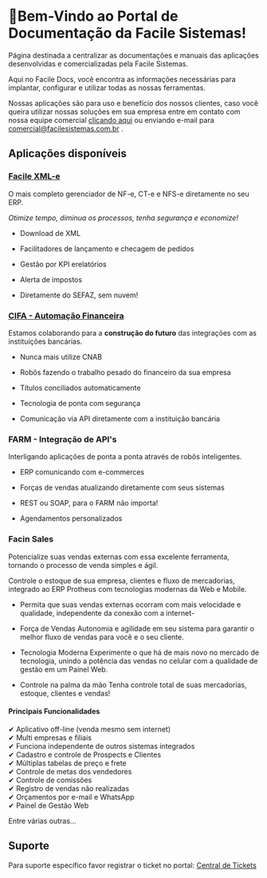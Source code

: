 # 🚀Bem-Vindo ao **Portal de Documentação** da Facile Sistemas!

Página destinada a centralizar as documentações e manuais das aplicações desenvolvidas e comercializadas pela Facile Sistemas.

Aqui no Facile Docs, você encontra as informações necessárias para implantar, configurar e utilizar todas as nossas ferramentas. 

Nossas aplicações são para uso e benefício dos nossos clientes, caso você queira utilizar nossas soluções em sua empresa entre em contato com nossa equipe comercial [clicando aqui](mailto:comercial@facilesistemas.com.br) ou enviando e-mail para comercial@facilesistemas.com.br .

## Aplicações disponíveis

### [Facile XML-e](xmle/index.md)

O mais completo gerenciador de NF-e, CT-e e NFS-e diretamente no seu ERP. 

*Otimize tempo, diminua os processos, tenha segurança e economize!*

- Download de XML

- Facilitadores de lançamento e checagem de pedidos

- Gestão por KPI erelatórios

- Alerta de impostos

- Diretamente do SEFAZ, sem nuvem!

### [CIFA - Automação Financeira](cifa/index.md)

Estamos colaborando para a **construção do futuro** das integrações com as instituições bancárias.

- Nunca mais utilize CNAB

- Robôs fazendo o trabalho pesado do financeiro da sua empresa

- Títulos conciliados automaticamente

- Tecnologia de ponta com segurança

- Comunicação via API diretamente com a instituição bancária

### FARM - Integração de API's

Interligando aplicações de ponta a ponta através de robôs inteligentes.

- ERP comunicando com e-commerces 

- Forças de vendas atualizando diretamente com seus sistemas

- REST ou SOAP, para o FARM não importa!

- Agendamentos personalizados

### Facin Sales

Potencialize suas vendas externas com essa excelente ferramenta, tornando o processo de venda simples e ágil.

Controle o estoque de sua empresa, clientes e fluxo de mercadorias, integrado ao ERP Protheus com tecnologias modernas da Web e Mobile.

- Permita que suas vendas externas ocorram com mais velocidade e qualidade, independente da conexão com a internet-

- Força de Vendas
Autonomia e agilidade em seu sistema para garantir o melhor fluxo de vendas para você e o seu cliente.

- Tecnologia Moderna
Experimente o que há de mais novo no mercado de tecnologia, unindo a potência das vendas no celular com a qualidade de gestão em um Painel Web.

- Controle na palma da mão
Tenha controle total de suas mercadorias, estoque, clientes e vendas!

#### Principais Funcionalidades
✔ Aplicativo off-line (venda mesmo sem internet)<br>
✔ Multi empresas e filiais<br>
✔ Funciona independente de outros sistemas integrados<br>
✔ Cadastro e controle de Prospects e Clientes<br>
✔ Múltiplas tabelas de preço e frete<br>
✔ Controle de metas dos vendedores<br>
✔ Controle de comissões<br>
✔ Registro de vendas não realizadas<br>
✔ Orçamentos por e-mail e WhatsApp<br>
✔ Painel de Gestão Web

Entre várias outras...

## Suporte

Para suporte específico favor registrar o ticket no portal: [Central de Tickets](http://suporte.facilesistemas.com.br/)
